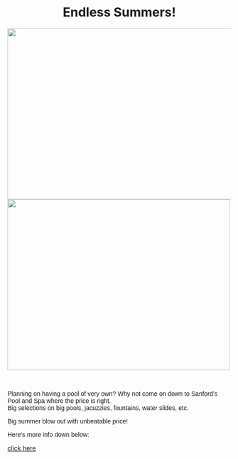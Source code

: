 <link href="http://lindstew1992.github.io/basiccss/" />
<!DOCTYPE html PUBLIC "-//W3C//DTD XH<a href="http://lindstew1992.github.io/basiccss/">
<head>

<link href="http://lindstew1992.github.io/basiccss/" rel="stylesheet" type="text/css" />
<meta http-equiv="lindstew1992.github.io/basiccss" content="/fid/basicCSS.html; charset=iso-8859-1" />
<style type="text/css">
<!--!--basiccss.html-->
.style1 {
	font-family: Georgia, "Times New Roman", Times, serif;
	font-style: italic;
}
.style2 {font-family: Geneva, Arial, Helvetica, sans-serif}
Endless_Summers {
	background-color: #99FFCC;
}
-->
</style>
			
</head>

<body>

<h1 align="center" class="style1">Endless Summers!</h1>
<p align="left"><img src="file:///C|/Users/linds/Pictures/fid/pool-productions-inground-swimming-poolsUP.jpg" width="750" height="385" longdesc="http://pool-productions-inground-swimming-poolsUP.jpg" /><img src="5da83a63736b27a4435822a0fe42ad88--swimming-pools-backyard-small-swimming-pools.jpg" width="500" height="385"></p>
<p align="right">&nbsp;</p>
<p class="style2">Planning on having a pool of very own? Why not come on down to Sanford&rsquo;s Pool and Spa where the price is right. <br />
Big selections on big pools, jacuzzies, fountains, water slides, etc. </p>
<p class="style2">Big summer blow out with unbeatable price!</p>
<p class="style2">Here's more info down below: </p>
<a href="file:///C|/Users/linds/Pictures/fid/pool_accessories.html">click here</a>

</body>
</html>
